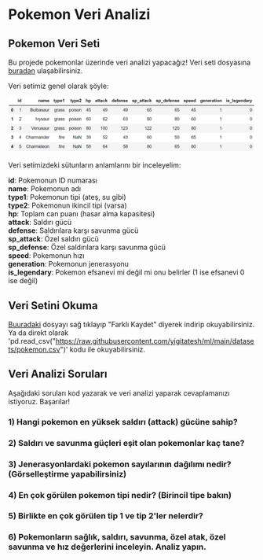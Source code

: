 # Pokemon Veri Analizi

## Pokemon Veri Seti

Bu projede pokemonlar üzerinde veri analizi yapacağız! Veri seti dosyasına [buradan](https://raw.githubusercontent.com/yigitatesh/ml/main/datasets/pokemon.csv) ulaşabilirsiniz.

Veri setimiz genel olarak şöyle: <br>

![Pokemon Veri Seti](https://raw.githubusercontent.com/Kodluyoruz/taskforce/main/data-analysis-projects/pokemon/figures/pokemon_veriseti.png)

Veri setimizdeki sütunların anlamlarını bir inceleyelim: <br>

<b>id</b>: Pokemonun ID numarası <br>
<b>name</b>: Pokemonun adı <br>
<b>type1</b>: Pokemonun tipi (ateş, su gibi) <br>
<b>type2</b>: Pokemonun ikincil tipi (varsa) <br>
<b>hp</b>: Toplam can puanı (hasar alma kapasitesi) <br>
<b>attack</b>: Saldırı gücü <br>
<b>defense</b>: Saldırılara karşı savunma gücü <br>
<b>sp_attack</b>: Özel saldırı gücü <br>
<b>sp_defense</b>: Özel saldırılara karşı savunma gücü <br>
<b>speed</b>: Pokemonun hızı <br>
<b>generation</b>: Pokemonun jenerasyonu <br>
<b>is_legendary</b>: Pokemon efsanevi mi değil mi onu belirler (1 ise efsanevi 0 ise değil) <br>

## Veri Setini Okuma

[Buuradaki](https://raw.githubusercontent.com/yigitatesh/ml/main/datasets/pokemon.csv) dosyayı sağ tıklayıp "Farklı Kaydet" diyerek indirip okuyabilirsiniz. Ya da direkt olarak 'pd.read_csv("https://raw.githubusercontent.com/yigitatesh/ml/main/datasets/pokemon.csv")' kodu ile okuyabilirsiniz. <br>

## Veri Analizi Soruları

Aşağıdaki soruları kod yazarak ve veri analizi yaparak cevaplamanızı istiyoruz. Başarılar! <br>

### 1) Hangi pokemon en yüksek saldırı (attack) gücüne sahip? 

### 2) Saldırı ve savunma güçleri eşit olan pokemonlar kaç tane?

### 3) Jenerasyonlardaki pokemon sayılarının dağılımı nedir? (Görselleştirme yapabilirsiniz)

### 4) En çok görülen pokemon tipi nedir? (Birincil tipe bakın)

### 5) Birlikte en çok görülen tip 1 ve tip 2'ler nelerdir?

### 6) Pokemonların sağlık, saldırı, savunma, özel atak, özel savunma ve hız değerlerini inceleyin. Analiz yapın.



